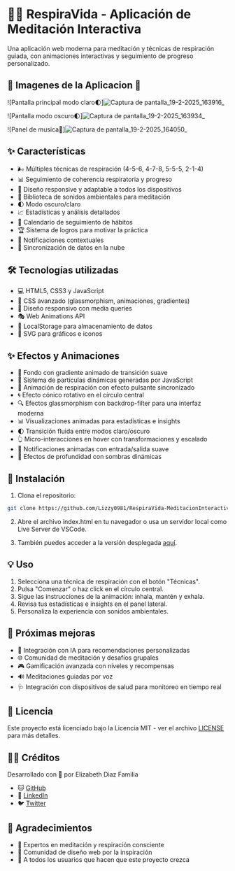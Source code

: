 # 🧘‍♀️ RespiraVida - Aplicación de Meditación Interactiva

Una aplicación web moderna para meditación y técnicas de respiración guiada, con animaciones interactivas y seguimiento de progreso personalizado.

## 📱 Imagenes de la Aplicacion 📱

![Pantalla principal modo claro🌓]![Captura de pantalla_19-2-2025_163916_](https://github.com/user-attachments/assets/78c7f3ea-9920-4ddc-95f8-924942105cca)

![Pantalla modo oscuro🌓]![Captura de pantalla_19-2-2025_163934_](https://github.com/user-attachments/assets/2879d77a-1cfb-42ef-9682-d453e2f4c17c)

![Panel de musica🎵]![Captura de pantalla_19-2-2025_164050_](https://github.com/user-attachments/assets/0535a0d9-7904-4639-892f-dff35d60fbb8)


## ✨ Características

- 🌬️ Múltiples técnicas de respiración (4-5-6, 4-7-8, 5-5-5, 2-1-4)
- 📊 Seguimiento de coherencia respiratoria y progreso
- 📱 Diseño responsive y adaptable a todos los dispositivos
- 🎵 Biblioteca de sonidos ambientales para meditación
- 🌓 Modo oscuro/claro
- 📈 Estadísticas y análisis detallados
- 📅 Calendario de seguimiento de hábitos
- 🏆 Sistema de logros para motivar la práctica
- 🔔 Notificaciones contextuales
- 🔄 Sincronización de datos en la nube

## 🛠️ Tecnologías utilizadas

- 💻 HTML5, CSS3 y JavaScript
- 🎨 CSS avanzado (glassmorphism, animaciones, gradientes)
- 📱 Diseño responsivo con media queries
- 🎭 Web Animations API
- 💾 LocalStorage para almacenamiento de datos
- 🌈 SVG para gráficos e iconos

## ✨ Efectos y Animaciones

- 🌊 Fondo con gradiente animado de transición suave
- 💫 Sistema de partículas dinámicas generadas por JavaScript
- 🔄 Animación de respiración con efecto pulsante sincronizado
- 🌀 Efecto cónico rotativo en el círculo central
- 🔍 Efectos glassmorphism con backdrop-filter para una interfaz moderna
- 📊 Visualizaciones animadas para estadísticas e insights
- 🌓 Transición fluida entre modos claro/oscuro
- 👆 Micro-interacciones en hover con transformaciones y escalado
- 🎯 Notificaciones animadas con entrada/salida suave
- 💎 Efectos de profundidad con sombras dinámicas

## 🚀 Instalación

1. Clona el repositorio:
```bash
git clone https://github.com/Lizzy0981/RespiraVida-MeditacionInteractiva.git
```

2. Abre el archivo index.html en tu navegador o usa un servidor local como Live Server de VSCode.

3. También puedes acceder a la versión desplegada [aquí](https://respira-vida-meditacion-interactiva.vercel.app/).

## 💡 Uso

1. Selecciona una técnica de respiración con el botón "Técnicas".
2. Pulsa "Comenzar" o haz click en el círculo central.
3. Sigue las instrucciones de la animación: inhala, mantén y exhala.
4. Revisa tus estadísticas e insights en el panel lateral.
5. Personaliza la experiencia con sonidos ambientales.

## 🔮 Próximas mejoras

- 🤖 Integración con IA para recomendaciones personalizadas
- 🌐 Comunidad de meditación y desafíos grupales
- 🎮 Gamificación avanzada con niveles y recompensas
- 🔊 Meditaciones guiadas por voz
- 🩺 Integración con dispositivos de salud para monitoreo en tiempo real

## 📄 Licencia

Este proyecto está licenciado bajo la Licencia MIT - ver el archivo [LICENSE](LICENSE) para más detalles.

## 👩‍💻 Créditos

Desarrollado con 💜 por Elizabeth Diaz Familia
- 🐱 [GitHub](https://github.com/Lizzy0981)
- 💼 [LinkedIn](https://linkedin.com/in/eli-familia/)
- 🐦 [Twitter](https://twitter.com/Lizzyfamilia)
  
## 🙏 Agradecimientos

- 🧠 Expertos en meditación y respiración consciente
- 🎨 Comunidad de diseño web por la inspiración
- 🌟 A todos los usuarios que hacen que este proyecto crezca
